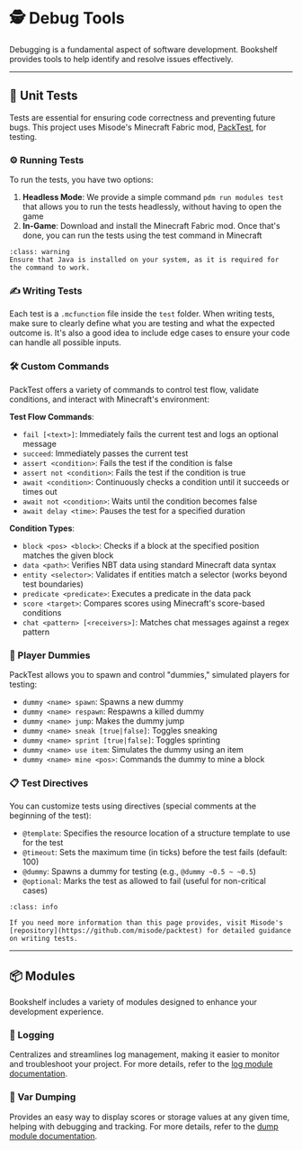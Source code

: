# 🕵️ Debug Tools

Debugging is a fundamental aspect of software development. Bookshelf provides tools to help identify and resolve issues effectively.

---

## 🧪 Unit Tests

Tests are essential for ensuring code correctness and preventing future bugs. This project uses Misode's Minecraft Fabric mod, [PackTest](https://github.com/misode/packtest), for testing.

### ⚙️ Running Tests

To run the tests, you have two options:

1. **Headless Mode**: We provide a simple command `pdm run modules test` that allows you to run the tests headlessly, without having to open the game
2. **In-Game**: Download and install the Minecraft Fabric mod. Once that's done, you can run the tests using the test command in Minecraft

```{admonition} Java Required
:class: warning
Ensure that Java is installed on your system, as it is required for the command to work.
```

### ✍️ Writing Tests

Each test is a `.mcfunction` file inside the `test` folder.
When writing tests, make sure to clearly define what you are testing and what the expected outcome is. It's also a good idea to include edge cases to ensure your code can handle all possible inputs.

### 🛠️ Custom Commands

PackTest offers a variety of commands to control test flow, validate conditions, and interact with Minecraft's environment:

**Test Flow Commands**:
- `fail [<text>]`: Immediately fails the current test and logs an optional message
- `succeed`: Immediately passes the current test
- `assert <condition>`: Fails the test if the condition is false
- `assert not <condition>`: Fails the test if the condition is true
- `await <condition>`: Continuously checks a condition until it succeeds or times out
- `await not <condition>`: Waits until the condition becomes false
- `await delay <time>`: Pauses the test for a specified duration

**Condition Types**:
- `block <pos> <block>`: Checks if a block at the specified position matches the given block
- `data <path>`: Verifies NBT data using standard Minecraft data syntax
- `entity <selector>`: Validates if entities match a selector (works beyond test boundaries)
- `predicate <predicate>`: Executes a predicate in the data pack
- `score <target>`: Compares scores using Minecraft's score-based conditions
- `chat <pattern> [<receivers>]`: Matches chat messages against a regex pattern

### 🧍 Player Dummies

PackTest allows you to spawn and control "dummies," simulated players for testing:

- `dummy <name> spawn`: Spawns a new dummy
- `dummy <name> respawn`: Respawns a killed dummy
- `dummy <name> jump`: Makes the dummy jump
- `dummy <name> sneak [true|false]`: Toggles sneaking
- `dummy <name> sprint [true|false]`: Toggles sprinting
- `dummy <name> use item`: Simulates the dummy using an item
- `dummy <name> mine <pos>`: Commands the dummy to mine a block

### 📋 Test Directives

You can customize tests using directives (special comments at the beginning of the test):

- `@template`: Specifies the resource location of a structure template to use for the test
- `@timeout`: Sets the maximum time (in ticks) before the test fails (default: 100)
- `@dummy`: Spawns a dummy for testing (e.g., `@dummy ~0.5 ~ ~0.5`)
- `@optional`: Marks the test as allowed to fail (useful for non-critical cases)

```{admonition} Learn more...
:class: info

If you need more information than this page provides, visit Misode's [repository](https://github.com/misode/packtest) for detailed guidance on writing tests.
```

---

## 📦 Modules

Bookshelf includes a variety of modules designed to enhance your development experience.

### 📄 Logging

Centralizes and streamlines log management, making it easier to monitor and troubleshoot your project. For more details, refer to the [log module documentation](project:../modules/log.md).

### 🔬 Var Dumping

Provides an easy way to display scores or storage values at any given time, helping with debugging and tracking. For more details, refer to the [dump module documentation](project:../modules/dump.md).
